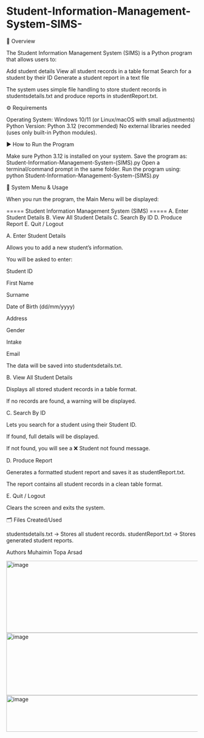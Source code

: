 # Student-Information-Management-System-SIMS-

📌 Overview

The Student Information Management System (SIMS) is a Python program that allows users to:

Add student details
View all student records in a table format
Search for a student by their ID
Generate a student report in a text file

The system uses simple file handling to store student records in studentsdetails.txt and produce reports in studentReport.txt.


⚙️ Requirements

Operating System: Windows 10/11 (or Linux/macOS with small adjustments)
Python Version: Python 3.12 (recommended)
No external libraries needed (uses only built-in Python modules).


▶️ How to Run the Program

Make sure Python 3.12 is installed on your system.
Save the program as: Student-Information-Management-System-(SIMS).py
Open a terminal/command prompt in the same folder.
Run the program using: python Student-Information-Management-System-(SIMS).py


📖 System Menu & Usage

When you run the program, the Main Menu will be displayed:

===== Student Information Management System (SIMS) =====
A. Enter Student Details
B. View All Student Details
C. Search By ID
D. Produce Report
E. Quit / Logout

A. Enter Student Details

Allows you to add a new student’s information.

You will be asked to enter:

Student ID

First Name

Surname

Date of Birth (dd/mm/yyyy)

Address

Gender

Intake

Email

The data will be saved into studentsdetails.txt.

B. View All Student Details

Displays all stored student records in a table format.

If no records are found, a warning will be displayed.

C. Search By ID

Lets you search for a student using their Student ID.

If found, full details will be displayed.

If not found, you will see a ❌ Student not found message.

D. Produce Report

Generates a formatted student report and saves it as studentReport.txt.

The report contains all student records in a clean table format.

E. Quit / Logout

Clears the screen and exits the system.


🗂 Files Created/Used

studentsdetails.txt → Stores all student records.
studentReport.txt → Stores generated student reports.


Authors
Muhaimin
Topa
Arsad


<img width="644" height="189" alt="image" src="https://github.com/user-attachments/assets/adef1036-99e6-4543-bbf4-3586491b5d66" />

<img width="1355" height="164" alt="image" src="https://github.com/user-attachments/assets/7a6e72bb-c878-4833-af21-399403c86bfa" />

<img width="1108" height="96" alt="image" src="https://github.com/user-attachments/assets/56c46ea6-0a35-443c-bbb8-85f7f05c947d" />
